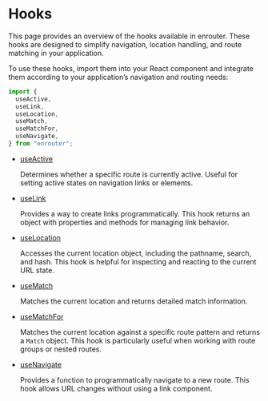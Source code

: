 # Hooks

This page provides an overview of the hooks available in enrouter.
These hooks are designed to simplify navigation, location handling, and route matching in your application.

To use these hooks, import them into your React component and integrate them
according to your application’s navigation and routing needs:

```ts
import {
  useActive,
  useLink,
  useLocation,
  useMatch,
  useMatchFor,
  useNavigate,
} from "enrouter";
```

- [useActive](/docs/hooks/use-active)

  Determines whether a specific route is currently active.
  Useful for setting active states on navigation links or elements.

- [useLink](/docs/hooks/use-link)

  Provides a way to create links programmatically.
  This hook returns an object with properties and methods for managing link behavior.

- [useLocation](/docs/hooks/use-location)

  Accesses the current location object, including the pathname, search, and hash.
  This hook is helpful for inspecting and reacting to the current URL state.

- [useMatch](/docs/hooks/use-match)

  Matches the current location and returns detailed match information.

- [useMatchFor](/docs/hooks/use-match-for)

  Matches the current location against a specific route pattern and returns a `Match` object.
  This hook is particularly useful when working with route groups or nested routes.

- [useNavigate](/docs/hooks/use-navigate)

  Provides a function to programmatically navigate to a new route.
  This hook allows URL changes without using a link component.
